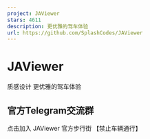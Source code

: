 ```yaml
---
project: JAViewer
stars: 4611
description: 更优雅的驾车体验
url: https://github.com/SplashCodes/JAViewer
---
```


JAViewer
========

质感设计 更优雅的驾车体验

官方Telegram交流群
-------------

点击加入 JAViewer 官方步行街 【禁止车辆通行】
